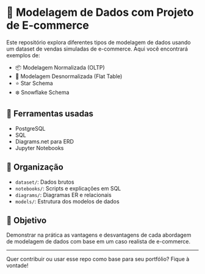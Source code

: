 # 🧠 Modelagem de Dados com Projeto de E-commerce

Este repositório explora diferentes tipos de modelagem de dados usando um dataset de vendas simuladas de e-commerce. Aqui você encontrará exemplos de:

- 📦 Modelagem Normalizada (OLTP)
- 🧾 Modelagem Desnormalizada (Flat Table)
- ⭐ Star Schema
- ❄️ Snowflake Schema

## 🔧 Ferramentas usadas
- PostgreSQL
- SQL 
- Diagrams.net para ERD
- Jupyter Notebooks

## 📂 Organização
- `dataset/`: Dados brutos
- `notebooks/`: Scripts e explicações em SQL
- `diagrams/`: Diagramas ER e relacionais
- `models/`: Estrutura dos modelos de dados

## 📌 Objetivo
Demonstrar na prática as vantagens e desvantagens de cada abordagem de modelagem de dados com base em um caso realista de e-commerce.

---

Quer contribuir ou usar esse repo como base para seu portfólio? Fique à vontade!

